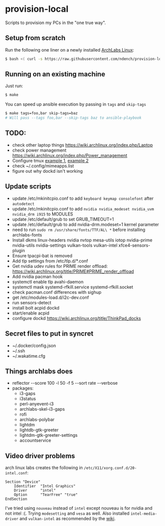 # provision-local
Scripts to provision my PCs in the "one true way".

## Setup from scratch

Run the following one liner on a newly installed [ArchLabs Linux](https://archlabslinux.com/):

```sh
$ bash <( curl -s https://raw.githubusercontent.com/ndench/provision-local/master/bootstrap.sh )
```

## Running on an existing machine

Just run:

```sh
$ make
```

You can speed up ansible execution by passing in `tags` and `skip-tags`

```sh
$ make tags=foo,bar skip-tags=baz
# Will pass --tags foo,bar --skip-tags baz to ansible-playbook
```

## TODO:
- check other laptop things https://wiki.archlinux.org/index.php/Laptop
- check power management https://wiki.archlinux.org/index.php/Power_management
- Configure tmux [example 1](https://github.com/gpakosz/.tmux), [example 2](https://peterforgacs.github.io/2017/04/25/Tmux/)
- check ~/.config/mimeapps.list
- figure out why dockd isn't working

## Update scripts
- update /etc/mkinitcpio.conf to add `keyboard keymap consolefont` after `autodetect`
- update /etc/mkinitcpio.conf to add `nvidia nvidia_modeset nvidia_uvm nvidia_drm i915` to MODULES
- update /etc/default/grub to set GRUB_TIMEOUT=1
- update /etc/default/grub to add nvidia-drm.modeset=1 kernel parameter
- need to run `sudo rm /usr/share/fonts/TTF/AL\ *` before installing archlabs-fonts
- Install dkms linux-headers nvidia nvtop mesa-utils iotop nvidia-prime nvidia-utils nvidia-settings vulkan-tools vulkan-intel xfce4-sensors-plugin
- Ensure tpacpi-bat is removed
- Add tlp settings from /etc/tlp.d/*.conf
- Get nvidia udev rules for PRIME render offload: <https://wiki.archlinux.org/title/PRIME#PRIME_render_offload>
- Add nvidia pacman hook
- systemctl enable tlp avahi-daemon
- systemctl mask systemd-rfkill.service systemd-rfkill.socket 
- check pacman.conf differences with sighup
- get /etc/modules-load.d/i2c-dev.conf
- run sensors-detect
- install bolt acpid dockd
- start/enable acpid
- configure dockd <https://wiki.archlinux.org/title/ThinkPad_docks>


## Secret files to put in syncret

- ~/.docker/config.json
- ~/.ssh
- ~/.wakatime.cfg


## Things archlabs does
- reflector --score 100 -l 50 -f 5 --sort rate --verbose
- packages: 
    - i3-gaps
    - i3status
    - perl-anyevent-i3
    - archlabs-skel-i3-gaps
    - rofi
    - archlabs-polybar
    - lightdm
    - lightdb-gtk-greeter
    - lightdm-gtk-greeter-settings
    - accountservice

## Video driver problems

arch linux labs creates the following in `/etc/X11/xorg.conf.d/20-intel.conf`:
```
Section "Device"
    Identifier  "Intel Graphics"
    Driver      "intel"
    Option      "TearFree" "true"
EndSection
```

I've tried using `nouveau` instead of `intel` except nouveau is for nvidia and not intel :(.
Trying `modesetting` and `vesa` as well.
Also installed `intel-media-driver` and `vulkan-intel` as recommended by the [wiki](https://wiki.archlinux.org/index.php/Intel_graphics).

